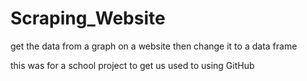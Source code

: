 # Scraping_Website

get the data from a graph on a website then change it to a data frame

this was for a school project to get us used to using GitHub


